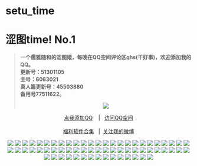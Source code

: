 # setu_time
<h1>涩图time! No.1</h1>
<blockquote>
<p><strong>一个儒雅随和的涩图姬，每晚在QQ空间评论区ghs(干好事)，欢迎添加我的QQ。</br>更新号：51301105&nbsp&nbsp</br>主号：6063021&nbsp&nbsp</br>真人篇更新号：45503880&nbsp&nbsp</br>备用号77511622。</strong></p>
<div align="center"<a href="https://sm.ms/image/PaZDhse3pEOTFX7" target="_blank"><img src="https://i.loli.net/2020/06/13/PaZDhse3pEOTFX7.gif" /></a></blockquote></div>
<div align="center"><p><a href="https://qm.qq.com/cgi-bin/qm/qr?k=VHVfncJChRrSp_NGJrlJNgYpoaZ9ukMV
" rel="nofollow">点我添加QQ</a>&nbsp&nbsp&nbsp | &nbsp&nbsp;<a href="https://mp.qzone.qq.com/u/51301105?uin=51301105&is_famous_space=1&brand_flag=0
" rel="nofollow">访问QQ空间</a><br/><br><a href="https://sharechain.qq.com/64af2d17d969dc099327f1cd8f9dbe53
">福利软件合集</a> &nbsp&nbsp|&nbsp&nbsp;<a href="https://weibo.com/u/6101833251">关注我的微博</a></p></div>
<div align="center"<a href="" target="_blank">
		<img src="https://i.pixxxels.cc/G2K2wVw9/Coser-yixiaoyangze-MISS-SPIDER-001.jpg" />
		<img src="https://i.pixxxels.cc/G2K2wVw9/Coser-yixiaoyangze-MISS-SPIDER-002.jpg" />
		<img src="https://i.pixxxels.cc/G2K2wVw9/Coser-yixiaoyangze-MISS-SPIDER-003.jpg" />
		<img src="https://i.pixxxels.cc/G2K2wVw9/Coser-yixiaoyangze-MISS-SPIDER-004.jpg"/>
		<img src="https://i.pixxxels.cc/G2K2wVw9/Coser-yixiaoyangze-MISS-SPIDER-005.jpg"/>
		<img src="https://i.pixxxels.cc/G2K2wVw9/Coser-yixiaoyangze-MISS-SPIDER-006.jpg"/>
		<img src="https://i.pixxxels.cc/G2K2wVw9/Coser-yixiaoyangze-MISS-SPIDER-007.jpg"/>
		<img src="https://i.pixxxels.cc/G2K2wVw9/Coser-yixiaoyangze-MISS-SPIDER-008.jpg"/>
		<img src="https://i.pixxxels.cc/G2K2wVw9/Coser-yixiaoyangze-MISS-SPIDER-009.jpg"/>
		<img src="https://i.pixxxels.cc/G2K2wVw9/Coser-yixiaoyangze-MISS-SPIDER-010.jpg"/>
		<img src="https://i.pixxxels.cc/G2K2wVw9/Coser-yixiaoyangze-MISS-SPIDER-011.jpg"/>
		<img src="https://i.pixxxels.cc/G2K2wVw9/Coser-yixiaoyangze-MISS-SPIDER-012.jpg"/>
		<img src="https://i.pixxxels.cc/G2K2wVw9/Coser-yixiaoyangze-MISS-SPIDER-013.jpg"/>
		<img src="https://i.pixxxels.cc/C5KKF7S7/Coser-yixiaoyangze-MISS-SPIDER-014.jpg"/>
		<img src="https://i.pixxxels.cc/R0chGqg7/Coser-yixiaoyangze-MISS-SPIDER-015.jpg"/>
		<img src="https://i.pixxxels.cc/vZxcg09S/Coser-yixiaoyangze-MISS-SPIDER-016.jpg"/>
		<img src="https://i.pixxxels.cc/MZtchMqt/Coser-yixiaoyangze-MISS-SPIDER-017.jpg"/>
		<img src="https://i.pixxxels.cc/7YfLdKBY/Coser-yixiaoyangze-MISS-SPIDER-018.jpg"/>
		<img src="https://i.pixxxels.cc/gcBzVvY9/Coser-yixiaoyangze-MISS-SPIDER-019.jpg"/>
		<img src="https://i.pixxxels.cc/6529Yy38/Coser-yixiaoyangze-MISS-SPIDER-020.jpg"/>
		<img src="https://i.pixxxels.cc/G2t0t5T4/Coser-yixiaoyangze-MISS-SPIDER-021.jpg"/>
		<img src="https://i.pixxxels.cc/Z5zhHH2Q/Coser-yixiaoyangze-MISS-SPIDER-022.jpg"/>
		<img src="https://i.pixxxels.cc/525WRvM2/Coser-yixiaoyangze-MISS-SPIDER-023.jpg"/>
		<img src="https://i.pixxxels.cc/TPRvMwRq/Coser-yixiaoyangze-MISS-SPIDER-024.jpg"/>
		<img src="https://i.pixxxels.cc/QM0GX3CL/Coser-yixiaoyangze-MISS-SPIDER-025.jpg"/>
		<img src="https://i.pixxxels.cc/qq69X6L0/Coser-yixiaoyangze-MISS-SPIDER-026.jpg"/>
		<img src="https://i.pixxxels.cc/dQ71SWNQ/Coser-yixiaoyangze-MISS-SPIDER-027.jpg"/>
		<img src="https://i.pixxxels.cc/3Jmw3kHP/Coser-yixiaoyangze-MISS-SPIDER-028.jpg"/>
		<img src="https://i.pixxxels.cc/FHhhmGpL/Coser-yixiaoyangze-MISS-SPIDER-029.jpg"/>
		<img src="https://i.pixxxels.cc/qvQ47nDZ/Coser-yixiaoyangze-MISS-SPIDER-030.jpg"/>
		<img src="https://i.pixxxels.cc/PxvjK7XB/Coser-yixiaoyangze-MISS-SPIDER-031.jpg"/>
		<img src="https://i.pixxxels.cc/xTv9WBvQ/Coser-yixiaoyangze-MISS-SPIDER-032.jpg"/>
		<img src="https://i.pixxxels.cc/kGxdPtts/Coser-yixiaoyangze-MISS-SPIDER-033.jpg"/>
		<img src="https://i.pixxxels.cc/6QmKrKXr/Coser-yixiaoyangze-MISS-SPIDER-034.jpg"/>
		<img src="https://i.pixxxels.cc/CLTFrwfJ/Coser-yixiaoyangze-MISS-SPIDER-035.jpg"/>
		<img src="https://i.pixxxels.cc/5ycMrmjj/Coser-yixiaoyangze-MISS-SPIDER-036.jpg"/>
		<img src="https://i.pixxxels.cc/pLVM3rVQ/Coser-yixiaoyangze-MISS-SPIDER-037.jpg"/>
		<img src="https://i.pixxxels.cc/zBgsTRpN/Coser-yixiaoyangze-MISS-SPIDER-038.jpg"/>
		<img src="https://i.pixxxels.cc/J45WTZ84/Coser-yixiaoyangze-MISS-SPIDER-039.jpg"/>
		<img src="https://i.pixxxels.cc/7YkkMXpW/Coser-yixiaoyangze-MISS-SPIDER-040.jpg"/>
		<img src="https://i.pixxxels.cc/PqPsr7wP/Coser-yixiaoyangze-MISS-SPIDER-041.jpg"/>
		<img src="https://i.pixxxels.cc/1z2xgKGM/Coser-yixiaoyangze-MISS-SPIDER-042.jpg"/>
		<img src="https://i.pixxxels.cc/rwZ3b9Pc/Coser-yixiaoyangze-MISS-SPIDER-043.jpg"/>
		<img src="https://i.pixxxels.cc/qqcW5V9Z/Coser-yixiaoyangze-MISS-SPIDER-044.jpg"/>
		<img src="https://i.pixxxels.cc/HkkFBN3B/Coser-yixiaoyangze-MISS-SPIDER-045.jpg"/>
		<img src="https://i.pixxxels.cc/XvZm0yR5/Coser-yixiaoyangze-MISS-SPIDER-046.jpg"/>
		<img src="https://i.pixxxels.cc/5N7sN2qS/Coser-yixiaoyangze-MISS-SPIDER-047.jpg"/>
		<img src="https://i.pixxxels.cc/TYC4L9Gm/Coser-yixiaoyangze-MISS-SPIDER-048.jpg"/>
		<img src="https://i.pixxxels.cc/HknPQysN/Coser-yixiaoyangze-MISS-SPIDER-049.jpg"/>
		<img src="https://i.pixxxels.cc/7ZRtXZ5Z/Coser-yixiaoyangze-MISS-SPIDER-050.jpg"/>
		<img src="https://i.pixxxels.cc/fLn2nqj4/Coser-yixiaoyangze-MISS-SPIDER-051.jpg"/>
		<img src="https://i.pixxxels.cc/j2vZfxVK/Coser-yixiaoyangze-MISS-SPIDER-052.jpg"/>
		<img src="https://i.pixxxels.cc/Y2X6QyGp/Coser-yixiaoyangze-MISS-SPIDER-053.jpg"/>
		<img src="https://i.pixxxels.cc/Gm6zGgfB/Coser-yixiaoyangze-MISS-SPIDER-054.jpg"/>
		<img src="https://i.pixxxels.cc/ZR48xGxq/Coser-yixiaoyangze-MISS-SPIDER-055.jpg"/>
		<img src="https://i.pixxxels.cc/254dvkvJ/Coser-yixiaoyangze-MISS-SPIDER-056.jpg"/>
		<img src="https://i.pixxxels.cc/hvGVHVwW/Coser-yixiaoyangze-MISS-SPIDER-057.jpg"/>
		<img src="https://i.pixxxels.cc/MHr1xv2c/Coser-yixiaoyangze-MISS-SPIDER-058.jpg"/>
		<img src="https://i.pixxxels.cc/qvK2VJmR/Coser-yixiaoyangze-MISS-SPIDER-059.jpg"/>
		<img src="https://i.pixxxels.cc/N0wmQ3Vx/Coser-yixiaoyangze-MISS-SPIDER-060.jpg"/>
		<img src="https://i.pixxxels.cc/59kzXYTy/Coser-yixiaoyangze-MISS-SPIDER-061.jpg"/>
		<img src="https://i.pixxxels.cc/qRDN6SmS/Coser-yixiaoyangze-MISS-SPIDER-062.jpg"/>
		<img src="https://i.pixxxels.cc/j5SW5thy/Coser-yixiaoyangze-MISS-SPIDER-063.jpg"/>
		<img src="https://i.pixxxels.cc/Z5zCNrcb/Coser-yixiaoyangze-MISS-SPIDER-064.jpg"/>
		<img src="https://i.pixxxels.cc/L8kh3nCz/Coser-yixiaoyangze-MISS-SPIDER-065.jpg"/>
		</a></blockquote></div>
